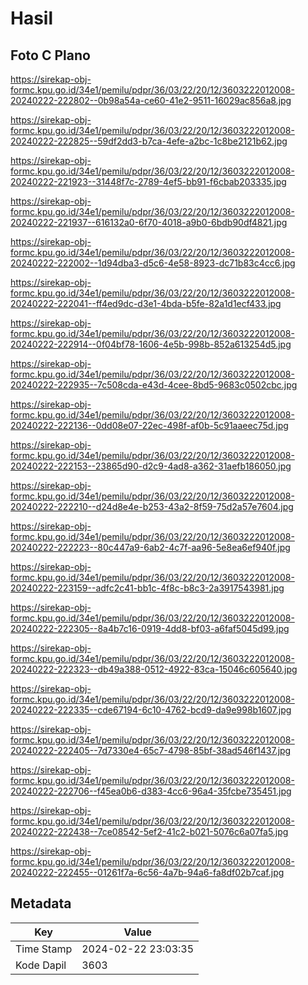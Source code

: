 # Hasil

## Foto C Plano

https://sirekap-obj-formc.kpu.go.id/34e1/pemilu/pdpr/36/03/22/20/12/3603222012008-20240222-222802--0b98a54a-ce60-41e2-9511-16029ac856a8.jpg

https://sirekap-obj-formc.kpu.go.id/34e1/pemilu/pdpr/36/03/22/20/12/3603222012008-20240222-222825--59df2dd3-b7ca-4efe-a2bc-1c8be2121b62.jpg

https://sirekap-obj-formc.kpu.go.id/34e1/pemilu/pdpr/36/03/22/20/12/3603222012008-20240222-221923--31448f7c-2789-4ef5-bb91-f6cbab203335.jpg

https://sirekap-obj-formc.kpu.go.id/34e1/pemilu/pdpr/36/03/22/20/12/3603222012008-20240222-221937--616132a0-6f70-4018-a9b0-6bdb90df4821.jpg

https://sirekap-obj-formc.kpu.go.id/34e1/pemilu/pdpr/36/03/22/20/12/3603222012008-20240222-222002--1d94dba3-d5c6-4e58-8923-dc71b83c4cc6.jpg

https://sirekap-obj-formc.kpu.go.id/34e1/pemilu/pdpr/36/03/22/20/12/3603222012008-20240222-222041--ff4ed9dc-d3e1-4bda-b5fe-82a1d1ecf433.jpg

https://sirekap-obj-formc.kpu.go.id/34e1/pemilu/pdpr/36/03/22/20/12/3603222012008-20240222-222914--0f04bf78-1606-4e5b-998b-852a613254d5.jpg

https://sirekap-obj-formc.kpu.go.id/34e1/pemilu/pdpr/36/03/22/20/12/3603222012008-20240222-222935--7c508cda-e43d-4cee-8bd5-9683c0502cbc.jpg

https://sirekap-obj-formc.kpu.go.id/34e1/pemilu/pdpr/36/03/22/20/12/3603222012008-20240222-222136--0dd08e07-22ec-498f-af0b-5c91aaeec75d.jpg

https://sirekap-obj-formc.kpu.go.id/34e1/pemilu/pdpr/36/03/22/20/12/3603222012008-20240222-222153--23865d90-d2c9-4ad8-a362-31aefb186050.jpg

https://sirekap-obj-formc.kpu.go.id/34e1/pemilu/pdpr/36/03/22/20/12/3603222012008-20240222-222210--d24d8e4e-b253-43a2-8f59-75d2a57e7604.jpg

https://sirekap-obj-formc.kpu.go.id/34e1/pemilu/pdpr/36/03/22/20/12/3603222012008-20240222-222223--80c447a9-6ab2-4c7f-aa96-5e8ea6ef940f.jpg

https://sirekap-obj-formc.kpu.go.id/34e1/pemilu/pdpr/36/03/22/20/12/3603222012008-20240222-223159--adfc2c41-bb1c-4f8c-b8c3-2a3917543981.jpg

https://sirekap-obj-formc.kpu.go.id/34e1/pemilu/pdpr/36/03/22/20/12/3603222012008-20240222-222305--8a4b7c16-0919-4dd8-bf03-a6faf5045d99.jpg

https://sirekap-obj-formc.kpu.go.id/34e1/pemilu/pdpr/36/03/22/20/12/3603222012008-20240222-222323--db49a388-0512-4922-83ca-15046c605640.jpg

https://sirekap-obj-formc.kpu.go.id/34e1/pemilu/pdpr/36/03/22/20/12/3603222012008-20240222-222335--cde67194-6c10-4762-bcd9-da9e998b1607.jpg

https://sirekap-obj-formc.kpu.go.id/34e1/pemilu/pdpr/36/03/22/20/12/3603222012008-20240222-222405--7d7330e4-65c7-4798-85bf-38ad546f1437.jpg

https://sirekap-obj-formc.kpu.go.id/34e1/pemilu/pdpr/36/03/22/20/12/3603222012008-20240222-222706--f45ea0b6-d383-4cc6-96a4-35fcbe735451.jpg

https://sirekap-obj-formc.kpu.go.id/34e1/pemilu/pdpr/36/03/22/20/12/3603222012008-20240222-222438--7ce08542-5ef2-41c2-b021-5076c6a07fa5.jpg

https://sirekap-obj-formc.kpu.go.id/34e1/pemilu/pdpr/36/03/22/20/12/3603222012008-20240222-222455--01261f7a-6c56-4a7b-94a6-fa8df02b7caf.jpg


## Metadata

| Key        | Value               |
| ---------- | ------------------- |
| Time Stamp | 2024-02-22 23:03:35 |
| Kode Dapil | 3603                |



